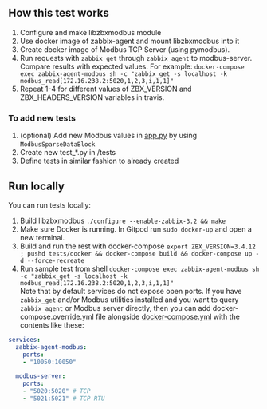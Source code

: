 ## How this test works

1. Configure and make libzbxmodbus module  
2. Use docker image of zabbix-agent and mount libzbxmodbus into it
3. Create docker image of Modbus TCP Server (using pymodbus).  
4. Run requests with `zabbix_get` through `zabbix_agent` to modbus-server.
Compare results with expected values.
For example: `docker-compose exec zabbix-agent-modbus sh -c "zabbix_get -s localhost -k modbus_read[172.16.238.2:5020,1,2,3,i,1,1]"`
5. Repeat 1-4 for different values of ZBX_VERSION and ZBX_HEADERS_VERSION variables in travis.  

### To add new tests  
1. (optional) Add new Modbus values in [app.py](./docker/modbus-server/app.py) by using `ModbusSparseDataBlock`
2. Create new test_*.py in /tests  
3. Define tests in similar fashion to already created  

## Run locally
You can run tests locally:
1. Build libzbxmodbus `./configure --enable-zabbix-3.2 && make`
1. Make sure Docker is running. In Gitpod run `sudo docker-up` and open a new terminal.
2. Build and run the rest with docker-compose `export ZBX_VERSION=3.4.12 ; pushd tests/docker && docker-compose build && docker-compose up -d --force-recreate`
3. Run sample test from shell `docker-compose exec zabbix-agent-modbus sh -c "zabbix_get -s localhost -k modbus_read[172.16.238.2:5020,1,2,3,i,1,1]"` \
Note that by default services do not expose open ports.
If you have `zabbix_get` and/or Modbus utilities installed
and you want to query `zabbix_agent` or Modbus server directly,
then you can add docker-compose.override.yml file alongside [docker-compose.yml](./docker/docker-compose.yml)
with the contents like these:
```yaml
services:
  zabbix-agent-modbus:
    ports:
    - "10050:10050"

  modbus-server:
    ports:
    - "5020:5020" # TCP
    - "5021:5021" # TCP RTU
```